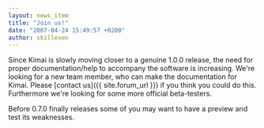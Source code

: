 ```yaml
---
layout: news_item
title: "Join us!"
date: "2007-04-24 15:49:57 +0200"
author: skilleven
---
```


Since Kimai is slowly moving closer to a genuine 1.0.0 release, the need for proper documentation/help to accompany the software is increasing.
We're looking for a new team member, who can make the documentation for Kimai.
Please [contact us]({{ site.forum_url }}) if you think you could do this.
Furthermore we're looking for some more official beta-testers.

Before 0.7.0 finally releases some of you may want to have a preview and test its weaknesses.